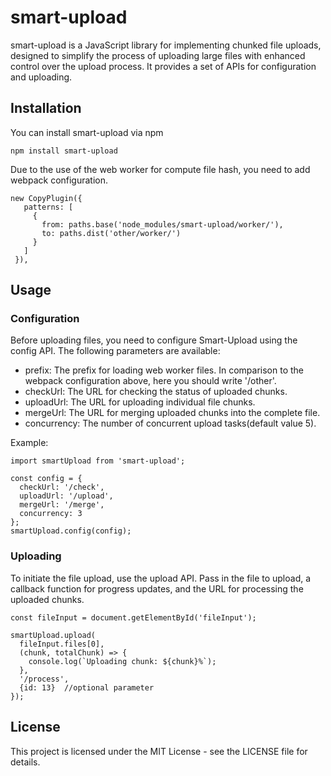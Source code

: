 # smart-upload

smart-upload is a JavaScript library for implementing chunked file uploads, designed to simplify the process of uploading large files with enhanced control over the upload process. It provides a set of APIs for configuration and uploading.

## Installation

You can install smart-upload via npm

```
npm install smart-upload
```
Due to the use of the web worker for compute file hash, you need to add webpack configuration.
```
new CopyPlugin({
   patterns: [
     {
       from: paths.base('node_modules/smart-upload/worker/'),
       to: paths.dist('other/worker/')
     }
   ]
 }),
```
## Usage
### Configuration
Before uploading files, you need to configure Smart-Upload using the config API. The following parameters are available:

+ prefix: The prefix for loading web worker files. In comparison to the webpack configuration above, here you should write '/other'.
+ checkUrl: The URL for checking the status of uploaded chunks.
+ uploadUrl: The URL for uploading individual file chunks.
+ mergeUrl: The URL for merging uploaded chunks into the complete file.
+ concurrency: The number of concurrent upload tasks(default value 5).

Example:
```
import smartUpload from 'smart-upload';

const config = {
  checkUrl: '/check',
  uploadUrl: '/upload',
  mergeUrl: '/merge',
  concurrency: 3
};
smartUpload.config(config);
```

### Uploading
To initiate the file upload, use the upload API. Pass in the file to upload, a callback function for progress updates, and the URL for processing the uploaded chunks.
```
const fileInput = document.getElementById('fileInput');

smartUpload.upload(
  fileInput.files[0],
  (chunk, totalChunk) => {
    console.log(`Uploading chunk: ${chunk}%`);
  },
  '/process',
  {id: 13}  //optional parameter 
});
```
## License
This project is licensed under the MIT License - see the LICENSE file for details.
